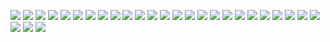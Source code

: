 ![](https://github.com/iftachshalev/revizor-a76/blob/master/imgs/1.jpg)
![](https://github.com/iftachshalev/revizor-a76/blob/master/imgs/2.jpg)
![](https://github.com/iftachshalev/revizor-a76/blob/master/imgs/3.jpg)
![](https://github.com/iftachshalev/revizor-a76/blob/master/imgs/4.jpg)
![](https://github.com/iftachshalev/revizor-a76/blob/master/imgs/5.jpg)
![](https://github.com/iftachshalev/revizor-a76/blob/master/imgs/6.jpg)
![](https://github.com/iftachshalev/revizor-a76/blob/master/imgs/7.jpg)
![](https://github.com/iftachshalev/revizor-a76/blob/master/imgs/8.jpg)
![](https://github.com/iftachshalev/revizor-a76/blob/master/imgs/9.jpg)
![](https://github.com/iftachshalev/revizor-a76/blob/master/imgs/10.jpg)
![](https://github.com/iftachshalev/revizor-a76/blob/master/imgs/11.jpg)
![](https://github.com/iftachshalev/revizor-a76/blob/master/imgs/12.jpg)
![](https://github.com/iftachshalev/revizor-a76/blob/master/imgs/13.jpg)
![](https://github.com/iftachshalev/revizor-a76/blob/master/imgs/14.jpg)
![](https://github.com/iftachshalev/revizor-a76/blob/master/imgs/15.jpg)
![](https://github.com/iftachshalev/revizor-a76/blob/master/imgs/16.jpg)
![](https://github.com/iftachshalev/revizor-a76/blob/master/imgs/17.jpg)
![](https://github.com/iftachshalev/revizor-a76/blob/master/imgs/18.jpg)
![](https://github.com/iftachshalev/revizor-a76/blob/master/imgs/19.jpg)
![](https://github.com/iftachshalev/revizor-a76/blob/master/imgs/20.jpg)
![](https://github.com/iftachshalev/revizor-a76/blob/master/imgs/21.jpg)
![](https://github.com/iftachshalev/revizor-a76/blob/master/imgs/22.jpg)
![](https://github.com/iftachshalev/revizor-a76/blob/master/imgs/23.jpg)
![](https://github.com/iftachshalev/revizor-a76/blob/master/imgs/24.jpg)
![](https://github.com/iftachshalev/revizor-a76/blob/master/imgs/25.jpg)
![](https://github.com/iftachshalev/revizor-a76/blob/master/imgs/26.jpg)
![](https://github.com/iftachshalev/revizor-a76/blob/master/imgs/27.jpg)
![](https://github.com/iftachshalev/revizor-a76/blob/master/imgs/28.jpg)
